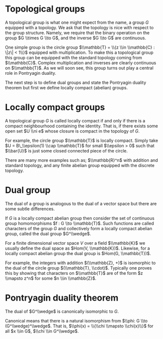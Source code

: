 # Topological groups

A topological group is what one might expect from the name, a group $G$ equipped with a topology.
We ask that the topology is nice with respect to the group structure.
Namely, we require that the binary operation on the group $G \\times G \\to G$, and the inverse $G \\to G$ are continuous.

One simple group is the circle group $\\mathbb{T} = \\{z \\in \\mathbb{C} : \|z\| < 1\\}$ equipped with multiplication.
To make this a topological group this group can be equipped with the standard topology coming from $\\mathbb{C}$.
Complex multiplication and inverses are clearly continuous on $\\mathbb{T}$.
As we will soon see, this group turns out play a central role in Pontryagin duality.

The next step is to define dual groups and state the Pontryagin duality theorem but first we define locally compact (abelian) groups.

# Locally compact groups
A topological group $G$ is called locally compact if and only if there is a compact neighbourhood containing the identity.
That is, if there exists some open set $U \\ni e$ whose closure is compact in the topology of $G$.

For example, the circle group $\\mathbb{T}$ is locally compact.
Simply take $U = B\_\\epsilon(1) \\cap \\mathbb{T}$ for small $\\epsilon > 0$ such that $\\bar{U}$ is just some closed connected piece of the circle.

There are many more examples such as; $\\mathbb{R}^n$ with addition and standard topology, and any finite abelian group equipped with the discrete topology.

# Dual group
The dual of a group is analogous to the dual of a vector space but there are some subtle differences.

If $G$ is a locally compact abelian group then consider the set of continuous group homomorphisms $f : G \\to \\mathbb{T}$.
Such functions are called characters of the group $G$ and collectively form a locally compact abelian group, called the dual group $G^\\wedge$.

For a finite dimensional vector space $V$ over a field $\\mathbb{K}$ we usually define the dual space as $Hom(V, \\mathbb{K})$.
Likewise, for a locally compact abelian group the dual group is $Hom(G, \\mathbb{T})$.

For example, the integers with addition $(\\mathbb{Z}, +)$ is isomorphic to the dual of the circle group $(\\mathbb{T}, \\cdot)$.
Typically one proves this by showing that characters on $\\mathbb{T}$ are of the form $z \\mapsto z^n$ for some $n \\in \\mathbb{Z}$.

# Pontryagin duality theorem
The dual of $G^\\wedge$ is canonically isomorphic to $G$.

Canonical means that there is a natural isomorphism from $\\phi: G \\to (G^\\wedge)^\\wedge$.
That is, $\\phi(x) = \\{\\chi \\mapsto \\chi(x)\\}$ for all $x \\in G$, $\\chi \\in G^\\wedge$.
